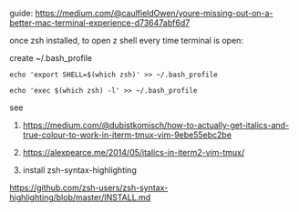 guide:
https://medium.com/@caulfieldOwen/youre-missing-out-on-a-better-mac-terminal-experience-d73647abf6d7

once zsh installed, to open z shell every time terminal is open:

create ~/.bash_profile

`echo 'export SHELL=$(which zsh)' >> ~/.bash_profile`

`echo 'exec $(which zsh) -l' >> ~/.bash_profile`

see 

1. https://medium.com/@dubistkomisch/how-to-actually-get-italics-and-true-colour-to-work-in-iterm-tmux-vim-9ebe55ebc2be

2. https://alexpearce.me/2014/05/italics-in-iterm2-vim-tmux/

3. install zsh-syntax-highlighting

https://github.com/zsh-users/zsh-syntax-highlighting/blob/master/INSTALL.md

